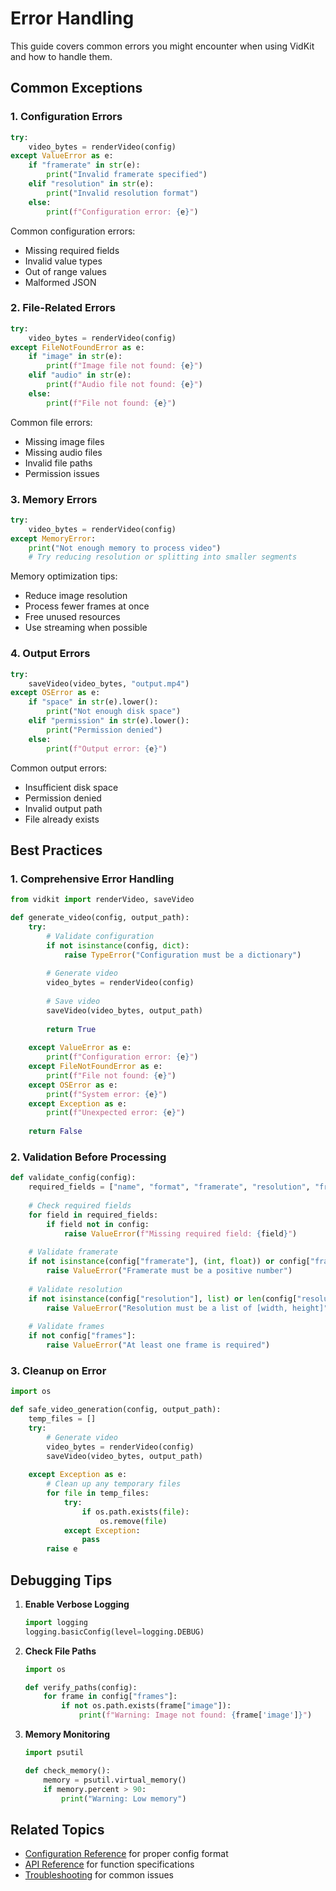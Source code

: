 # Error Handling

This guide covers common errors you might encounter when using VidKit and how to handle them.

## Common Exceptions

### 1. Configuration Errors

```python
try:
    video_bytes = renderVideo(config)
except ValueError as e:
    if "framerate" in str(e):
        print("Invalid framerate specified")
    elif "resolution" in str(e):
        print("Invalid resolution format")
    else:
        print(f"Configuration error: {e}")
```

Common configuration errors:
- Missing required fields
- Invalid value types
- Out of range values
- Malformed JSON

### 2. File-Related Errors

```python
try:
    video_bytes = renderVideo(config)
except FileNotFoundError as e:
    if "image" in str(e):
        print(f"Image file not found: {e}")
    elif "audio" in str(e):
        print(f"Audio file not found: {e}")
    else:
        print(f"File not found: {e}")
```

Common file errors:
- Missing image files
- Missing audio files
- Invalid file paths
- Permission issues

### 3. Memory Errors

```python
try:
    video_bytes = renderVideo(config)
except MemoryError:
    print("Not enough memory to process video")
    # Try reducing resolution or splitting into smaller segments
```

Memory optimization tips:
- Reduce image resolution
- Process fewer frames at once
- Free unused resources
- Use streaming when possible

### 4. Output Errors

```python
try:
    saveVideo(video_bytes, "output.mp4")
except OSError as e:
    if "space" in str(e).lower():
        print("Not enough disk space")
    elif "permission" in str(e).lower():
        print("Permission denied")
    else:
        print(f"Output error: {e}")
```

Common output errors:
- Insufficient disk space
- Permission denied
- Invalid output path
- File already exists

## Best Practices

### 1. Comprehensive Error Handling

```python
from vidkit import renderVideo, saveVideo

def generate_video(config, output_path):
    try:
        # Validate configuration
        if not isinstance(config, dict):
            raise TypeError("Configuration must be a dictionary")
            
        # Generate video
        video_bytes = renderVideo(config)
        
        # Save video
        saveVideo(video_bytes, output_path)
        
        return True
        
    except ValueError as e:
        print(f"Configuration error: {e}")
    except FileNotFoundError as e:
        print(f"File not found: {e}")
    except OSError as e:
        print(f"System error: {e}")
    except Exception as e:
        print(f"Unexpected error: {e}")
        
    return False
```

### 2. Validation Before Processing

```python
def validate_config(config):
    required_fields = ["name", "format", "framerate", "resolution", "frames"]
    
    # Check required fields
    for field in required_fields:
        if field not in config:
            raise ValueError(f"Missing required field: {field}")
    
    # Validate framerate
    if not isinstance(config["framerate"], (int, float)) or config["framerate"] <= 0:
        raise ValueError("Framerate must be a positive number")
    
    # Validate resolution
    if not isinstance(config["resolution"], list) or len(config["resolution"]) != 2:
        raise ValueError("Resolution must be a list of [width, height]")
    
    # Validate frames
    if not config["frames"]:
        raise ValueError("At least one frame is required")
```

### 3. Cleanup on Error

```python
import os

def safe_video_generation(config, output_path):
    temp_files = []
    try:
        # Generate video
        video_bytes = renderVideo(config)
        saveVideo(video_bytes, output_path)
        
    except Exception as e:
        # Clean up any temporary files
        for file in temp_files:
            try:
                if os.path.exists(file):
                    os.remove(file)
            except Exception:
                pass
        raise e
```

## Debugging Tips

1. **Enable Verbose Logging**
   ```python
   import logging
   logging.basicConfig(level=logging.DEBUG)
   ```

2. **Check File Paths**
   ```python
   import os
   
   def verify_paths(config):
       for frame in config["frames"]:
           if not os.path.exists(frame["image"]):
               print(f"Warning: Image not found: {frame['image']}")
   ```

3. **Memory Monitoring**
   ```python
   import psutil
   
   def check_memory():
       memory = psutil.virtual_memory()
       if memory.percent > 90:
           print("Warning: Low memory")
   ```

## Related Topics

- [Configuration Reference](Configuration-Reference) for proper config format
- [API Reference](API-Reference) for function specifications
- [Troubleshooting](Troubleshooting) for common issues
